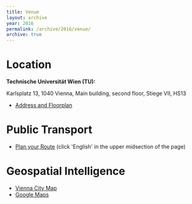 ```yaml
---
title: Venue
layout: archive
year: 2016
permalink: /archive/2016/venue/
archive: true
---
```


# Location

**Technische Universität Wien (TU):**


Karlsplatz 13, 1040 Vienna, Main building, second floor, Stiege VII, HS13

* [Address and Floorplan](http://www.eiba.tuwien.ac.at/fileadmin/mediapool/Diverse/Allgemein/E_HS13_0038_00_1-1.pdf)

# Public Transport
* [Plan your Route](http://www.wienerlinien.at/eportal3/ep/channelView.do?channelId=-46649&routeTo=Karlsplatz%2013) (click 'English' in the upper midsection of the page)

# Geospatial Intelligence
* [Vienna City Map](https://www.wien.gv.at/stadtplan/grafik.aspx?lang=en-US&bookmark=ltNqRmDJG0YLX9dDgvZPQ-c-a5R5lmnKnmkev2pn4Mpr4C&bmadr=10063411)
* [Google Maps](https://goo.gl/maps/cfGV2xsUob72)
